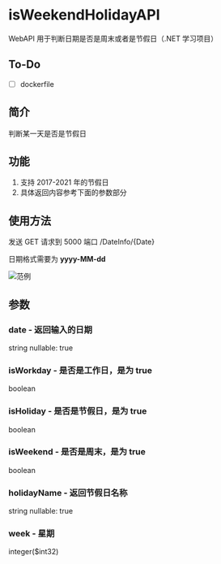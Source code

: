 # isWeekendHolidayAPI
WebAPI 用于判断日期是否是周末或者是节假日（.NET 学习项目）

## To-Do

- [ ]  dockerfile

## 简介

判断某一天是否是节假日

## 功能

1. 支持 2017-2021 年的节假日
2. 具体返回内容参考下面的参数部分

## 使用方法

发送 GET 请求到 5000 端口 /DateInfo/{Date}

日期格式需要为 **yyyy-MM-dd**

![范例](https://img.mitsea.com/blog/posts/isWeekendHolidayAPI/Untitled.png)

## 参数

### date - 返回输入的日期

string 
nullable: true

### isWorkday - 是否是工作日，是为 true

boolean

### isHoliday - 是否是节假日，是为 true

boolean

### isWeekend - 是否是周末，是为 true

boolean

### holidayName - 返回节假日名称

string
nullable: true

### week - 星期

integer($int32)
